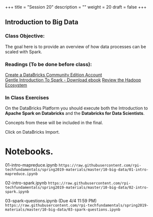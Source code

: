 +++
title = "Session 20"
description = ""
weight = 20
draft = false
+++

## Introduction to Big Data

### Class Objective:
The goal here is to provide an overview of how data processes can be scaled with Spark.

### Readings (To be done before class):
[Create a DataBricks Community Edition Account](https://accounts.cloud.databricks.com/registration.html#signup/community) <br>
[Gentle Introduction To Spark - Download ebook](http://go.databricks.com/gentle-intro-spark)
[Review the Hadoop Ecosystem](http://hadoop.apache.org)

### In Class Exercises
On the DataBricks Platform you should execute both the Introduction to **Apache Spark on Databricks** and the **Databricks for Data Scientists**.

Concepts from these will be included in the final.

Click on DataBricks Import.

# Notebooks.

01-intro-mapreduce.ipynb
`https://raw.githubusercontent.com/rpi-techfundamentals/spring2019-materials/master/10-big-data/01-intro-mapreduce.ipynb`

02-intro-spark.ipynb
`https://raw.githubusercontent.com/rpi-techfundamentals/spring2019-materials/master/10-big-data/02-intro-spark.ipynb`

03-spark-questions.ipynb (Due 4/4 11:59 PM)
`https://raw.githubusercontent.com/rpi-techfundamentals/spring2019-materials/master/10-big-data/03-spark-questions.ipynb`
